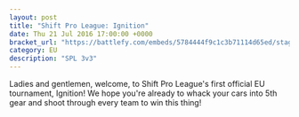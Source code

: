 ```yaml
---
layout: post
title: "Shift Pro League: Ignition"
date: Thu 21 Jul 2016 17:00:00 +0000
bracket_url: "https://battlefy.com/embeds/5784444f9c1c3b71114d65ed/stage/5784444f9c1c3b71114d65ee"
category: EU
description: "SPL 3v3"
---
```


Ladies and gentlemen, welcome, to Shift Pro League's first official EU tournament, Ignition! We hope you're already to whack your cars into 5th gear and shoot through every team to win this thing!
